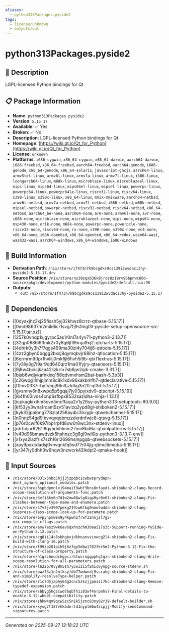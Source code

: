 ```yaml
---
aliases:
  - python313Packages.pyside2
tags:
  - license/unknown
  - outputs/out
---
```


# python313Packages.pyside2

## 📝 Description

LGPL-licensed Python bindings for Qt

## 📋 Package Information

- **Name**: `python313Packages.pyside2`
- **Version**: `5.15.17`
- **Available**: ✅ Yes
- **Broken**: ✅ No
- **Description**: LGPL-licensed Python bindings for Qt
- **Homepage**: [https://wiki.qt.io/Qt_for_Python](https://wiki.qt.io/Qt_for_Python)
- **License**: `unknown`
- **Platforms**: `i686-cygwin`, `x86_64-cygwin`, `x86_64-darwin`, `aarch64-darwin`, `i686-freebsd`, `x86_64-freebsd`, `aarch64-freebsd`, `aarch64-genode`, `i686-genode`, `x86_64-genode`, `x86_64-solaris`, `javascript-ghcjs`, `aarch64-linux`, `armv5tel-linux`, `armv6l-linux`, `armv7a-linux`, `armv7l-linux`, `i686-linux`, `loongarch64-linux`, `m68k-linux`, `microblaze-linux`, `microblazeel-linux`, `mips-linux`, `mips64-linux`, `mips64el-linux`, `mipsel-linux`, `powerpc-linux`, `powerpc64-linux`, `powerpc64le-linux`, `riscv32-linux`, `riscv64-linux`, `s390-linux`, `s390x-linux`, `x86_64-linux`, `mmix-mmixware`, `aarch64-netbsd`, `armv6l-netbsd`, `armv7a-netbsd`, `armv7l-netbsd`, `i686-netbsd`, `m68k-netbsd`, `mipsel-netbsd`, `powerpc-netbsd`, `riscv32-netbsd`, `riscv64-netbsd`, `x86_64-netbsd`, `aarch64_be-none`, `aarch64-none`, `arm-none`, `armv6l-none`, `avr-none`, `i686-none`, `microblaze-none`, `microblazeel-none`, `mips-none`, `mips64-none`, `msp430-none`, `or1k-none`, `m68k-none`, `powerpc-none`, `powerpcle-none`, `riscv32-none`, `riscv64-none`, `rx-none`, `s390-none`, `s390x-none`, `vc4-none`, `x86_64-none`, `i686-openbsd`, `x86_64-openbsd`, `x86_64-redox`, `wasm64-wasi`, `wasm32-wasi`, `aarch64-windows`, `x86_64-windows`, `i686-windows`

## 🔧 Build Information

- **Derivation Path**: `/nix/store/1f473n7k9bcgdks9cs139i2wvdaci3hy-pyside2-5.15.17.drv`
- **Source Position**: `/nix/store/ns30sqxb36k8jrds8z18rv96bpnwc60d-source/pkgs/development/python-modules/pyside2/default.nix:98`
- **Outputs**:
  - `out`:  `/nix/store/1f473n7k9bcgdks9cs139i2wvdaci3hy-pyside2-5.15.17`

## 🔗 Dependencies

- [[0dyaxjhz2kj25fissh5yj32khwz8crrz-qtbase-5.15.17]]
- [[0md98637m2mik6icr1svg7fj9s1mgl3l-pyside-setup-opensource-src-5.15.17.tar.xz]]
- [[257k0vnqp1xjgyrpc5as1r0nl7s4yv71-python3-3.13.7]]
- [[32qp0686i93mk2x0y8g6jfl9hrqa9xj2-qtcharts-5.15.17]]
- [[4dhrk0y3h7f7qgs499ma30zl4y704ij6-qttools-5.15.17]]
- [[4zz2gbyn0bqgg2bxcj8qymqbvjr68ihz-qtlocation-5.15.17]]
- [[6qrmrm90pr1hvliij0mkfljl6hvh5i9b-qtx11extras-5.15.17]]
- [[7y3liy3g7i9ar9qd640qrz1ma01fyjry-qtsensors-5.15.17]]
- [[9j8w4bcicjkza42lizkrrx7sb6jw2qik-cmake-3.31.7]]
- [[bjsb6wdjykafnkixq156qdvmxhsm2bai-bash-5.3p3]]
- [[c26wpg1hhjpjmm8c8k1xdv96xakbmfh7-qtdeclarative-5.15.17]]
- [[f0mv0337irbyfy5gj96nlfjzldkg3n20-qt3d-5.15.17]]
- [[gvsmny6n8xwpq5p5gqaj7jy03pyixdv9-qtscript-5.15.19]]
- [[i64fh03ivds4cnp6sfbpx8532sazidha-ninja-1.13.1]]
- [[icpkagkixihm5cvn5mcffaqa2v1y26sy-python3.13-setuptools-80.9.0]]
- [[kf53yy3wna1rcam5zv51avlzq2ypd8gl-shiboken2-5.15.17]]
- [[kyk32jpa8mg778zlaf258ay4ic3lcqgb-qtwebchannel-5.15.17]]
- [[n0hnz54gd9lbvvqyqqbmzzdxrdnfwjc8-qtsvg-5.15.17]]
- [[p76r0cwlf6k97ibprrpfd8xw0r8wc3nx-stdenv-linux]]
- [[rdrhdjnr6261l8qy5dvhlmm27mn8bd6a-qtxmlpatterns-5.15.17]]
- [[v49d95bmawdvzk5hshnzc3g6gl9wll0p-python3-3.13.7-env]]
- [[x1xya2lazfrix7szh16rl2699hsmpgqb-qtwebsockets-5.15.17]]
- [[xpy9pxxcdadsj0vnvqnkfq5sd77r04jg-qtmultimedia-5.15.17]]
- [[yr347iy0dhh3w6hqw3nzwcrk42lkdpl2-qmake-hook]]

## 📁 Input Sources

- `/nix/store/03lx5nbq5hjj3jzpqbc1cwbwsprydapn-dont_ignore_optional_modules.patch`
- `/nix/store/3spbdpmnlxj94maif9wbf3bns8nfaydi-shiboken2-clang-Record-scope-resolution-of-arguments-func.patch`
- `/nix/store/3vfi6ky6n7d1w2mw88wlg0iqp9yr8v6l-shiboken2-clang-Fix-clashes-between-type-name-and-enumera.patch`
- `/nix/store/47v3jv3907pmkg219zw6fbg0nmwlw4da-shiboken2-clang-Suppress-class-scope-look-up-for-paramete.patch`
- `/nix/store/6vpynpmw8n9y4kpwhzfrwf32nnjzl7g5-nix_compile_cflags.patch`
- `/nix/store/amw7asz9wk6av6qxhnzchm30aai17s3c-Support-running-PySide-on-Python-3.12.patch`
- `/nix/store/cq8ii14c8sbhgbxjdkhnansvinwcg2l4-shiboken2-clang-Fix-build-with-clang-16.patch`
- `/nix/store/f99zp201pih9j8zfgy5dbw1702fkr5m7-Python-3.12-Fix-the-structure-of-class-property.patch`
- `/nix/store/h1gzzbnqdchgpsirhfwsrnggpphq1qzn-shiboken2-clang-Write-scope-resolution-for-all-parameters.patch`
- `/nix/store/l622p70vy8k5sh7y5wizi5f2mic6ynpg-source-stdenv.sh`
- `/nix/store/pwz73z1n2nlksyfdb77wdwndj9scrahg-shiboken2-clang-Fix-and-simplify-resolveType-helper.patch`
- `/nix/store/r1c7d5japhy64g2cnc5zkzjjpmisi7kc-shiboken2-clang-Remove-typedef-expansion.patch`
- `/nix/store/sbbyg5hgzcwd7bqbfh1i83wf4nrpmhv7-Final-details-to-enable-3.12-wheel-compatibility.patch`
- `/nix/store/shkw4qm9qcw5sc5n1k5jznc83ny02r39-default-builder.sh`
- `/nix/store/xysg7f127vhkbdnrld1nypl66w4zcpjj-Modify-sendCommand-signatures.patch`

---
*Generated on 2025-09-27 12:18:22 UTC*
